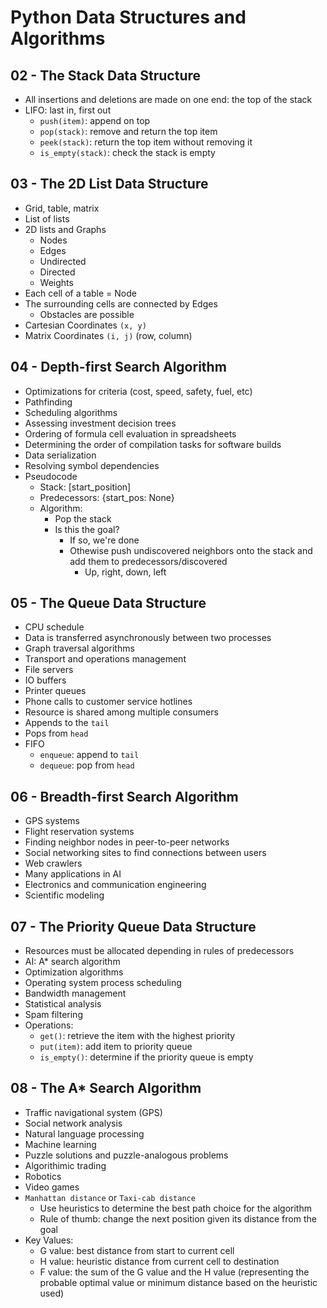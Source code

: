# Python Data Structures and Algorithms

## 02 - The Stack Data Structure

- All insertions and deletions are made on one end: the top of the stack
- LIFO: last in, first out
  - `push(item)`: append on top
  - `pop(stack)`: remove and return the top item
  - `peek(stack)`: return the top item without removing it
  - `is_empty(stack)`: check the stack is empty

## 03 - The 2D List Data Structure

- Grid, table, matrix
- List of lists
- 2D lists and Graphs
  - Nodes
  - Edges
  - Undirected
  - Directed
  - Weights
- Each cell of a table = Node
- The surrounding cells are connected by Edges
  - Obstacles are possible
- Cartesian Coordinates `(x, y)`
- Matrix Coordinates `(i, j)` (row, column)

## 04 - Depth-first Search Algorithm

- Optimizations for criteria (cost, speed, safety, fuel, etc)
- Pathfinding
- Scheduling algorithms
- Assessing investment decision trees
- Ordering of formula cell evaluation in spreadsheets
- Determining the order of compilation tasks for software builds
- Data serialization
- Resolving symbol dependencies
- Pseudocode
  - Stack: [start_position]
  - Predecessors: {start_pos: None}
  - Algorithm:
    - Pop the stack
    - Is this the goal?
      - If so, we're done
      - Othewise push undiscovered neighbors onto the stack and add them to predecessors/discovered
        - Up, right, down, left

## 05 - The Queue Data Structure

- CPU schedule
- Data is transferred asynchronously between two processes
- Graph traversal algorithms
- Transport and operations management
- File servers
- IO buffers
- Printer queues
- Phone calls to customer service hotlines
- Resource is shared among multiple consumers
- Appends to the `tail`
- Pops from `head`
- FIFO
  - `enqueue`: append to `tail`
  - `dequeue`: pop from `head`

## 06 - Breadth-first Search Algorithm

- GPS systems
- Flight reservation systems
- Finding neighbor nodes in peer-to-peer networks
- Social networking sites to find connections between users
- Web crawlers
- Many applications in AI
- Electronics and communication engineering
- Scientific modeling

## 07 - The Priority Queue Data Structure

- Resources must be allocated depending in rules of predecessors
- AI: A\* search algorithm
- Optimization algorithms
- Operating system process scheduling
- Bandwidth management
- Statistical analysis
- Spam filtering
- Operations:
  - `get()`: retrieve the item with the highest priority
  - `put(item)`: add item to priority queue
  - `is_empty()`: determine if the priority queue is empty

## 08 - The A\* Search Algorithm

- Traffic navigational system (GPS)
- Social network analysis
- Natural language processing
- Machine learning
- Puzzle solutions and puzzle-analogous problems
- Algorithimic trading
- Robotics
- Video games
- `Manhattan distance` or `Taxi-cab distance`
  - Use heuristics to determine the best path choice for the algorithm
  - Rule of thumb: change the next position given its distance from the goal
- Key Values:
  - G value: best distance from start to current cell
  - H value: heuristic distance from current cell to destination
  - F value: the sum of the G value and the H value (representing the probable optimal value or minimum distance based on the heuristic used)
